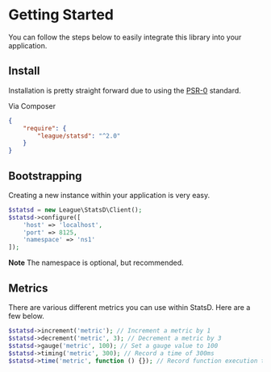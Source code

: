 # Getting Started

You can follow the steps below to easily integrate this library into your application.


## Install

Installation is pretty straight forward due to using the [PSR-0](https://github.com/php-fig/fig-standards/blob/master/accepted/PSR-0.md) standard.

Via Composer

```json
{
    "require": {
        "league/statsd": "^2.0"
    }
}
```


## Bootstrapping

Creating a new instance within your application is very easy.

```php
$statsd = new League\StatsD\Client();
$statsd->configure([
    'host' => 'localhost',
    'port' => 8125,
    'namespace' => 'ns1'
]);
```

**Note** The namespace is optional, but recommended.


## Metrics

There are various different metrics you can use within StatsD. Here are a few below.

```php
$statsd->increment('metric'); // Increment a metric by 1
$statsd->decrement('metric', 3); // Decrement a metric by 3
$statsd->gauge('metric', 100); // Set a gauge value to 100
$statsd->timing('metric', 300); // Record a time of 300ms
$statsd->time('metric', function () {}); // Record function execution time
```
